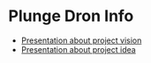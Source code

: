 # Plunge Dron Info

* [Presentation about project vision](https://github.com/PolyPlunge/pdinfo/blob/main/project_image.pdf)
* [Presentation about project idea](https://github.com/PolyPlunge/pdinfo/blob/main/product_idea.pdf)
